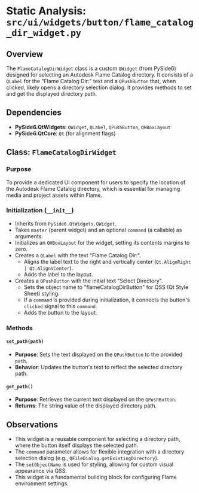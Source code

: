 # Static Analysis: `src/ui/widgets/button/flame_catalog_dir_widget.py`

## Overview
The `FlameCatalogDirWidget` class is a custom `QWidget` (from PySide6) designed for selecting an Autodesk Flame Catalog directory. It consists of a `QLabel` for the "Flame Catalog Dir:" text and a `QPushButton` that, when clicked, likely opens a directory selection dialog. It provides methods to set and get the displayed directory path.

## Dependencies
- **PySide6.QtWidgets**: `QWidget`, `QLabel`, `QPushButton`, `QHBoxLayout`
- **PySide6.QtCore**: `Qt` (for alignment flags)

## Class: `FlameCatalogDirWidget`

### Purpose
To provide a dedicated UI component for users to specify the location of the Autodesk Flame Catalog directory, which is essential for managing media and project assets within Flame.

### Initialization (`__init__`)
- Inherits from `PySide6.QtWidgets.QWidget`.
- Takes `master` (parent widget) and an optional `command` (a callable) as arguments.
- Initializes an `QHBoxLayout` for the widget, setting its contents margins to zero.
- Creates a `QLabel` with the text "Flame Catalog Dir:".
    - Aligns the label text to the right and vertically center (`Qt.AlignRight | Qt.AlignVCenter`).
    - Adds the label to the layout.
- Creates a `QPushButton` with the initial text "Select Directory".
    - Sets the object name to "flameCatalogDirButton" for QSS (Qt Style Sheet) styling.
    - If a `command` is provided during initialization, it connects the button's `clicked` signal to this `command`.
    - Adds the button to the layout.

### Methods

#### `set_path(path)`
- **Purpose**: Sets the text displayed on the `QPushButton` to the provided `path`.
- **Behavior**: Updates the button's text to reflect the selected directory path.

#### `get_path()`
- **Purpose**: Retrieves the current text displayed on the `QPushButton`.
- **Returns**: The string value of the displayed directory path.

## Observations
- This widget is a reusable component for selecting a directory path, where the button itself displays the selected path.
- The `command` parameter allows for flexible integration with a directory selection dialog (e.g., `QFileDialog.getExistingDirectory`).
- The `setObjectName` is used for styling, allowing for custom visual appearance via QSS.
- This widget is a fundamental building block for configuring Flame environment settings.
